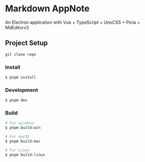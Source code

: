 # Markdown AppNote

An Electron application with Vue + TypeScript + UnoCSS + Pinia + MdEditorv3

## Project Setup

```bash
git clone repo
```

### Install

```bash
$ pnpm install
```

### Development

```bash
$ pnpm dev
```

### Build

```bash
# For windows
$ pnpm build:win

# For macOS
$ pnpm build:mac

# For Linux
$ pnpm build:linux
```
